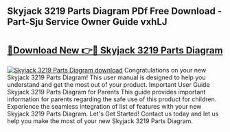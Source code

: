 ## Skyjack 3219 Parts Diagram PDf Free Download - Part-Sju Service Owner Guide vxhLJ

# <h2><a href="http://dfmf6b.blite.top/?on=Skyjack+3219+Parts+Diagram">🔗Download New 👉🔴 Skyjack 3219 Parts Diagram</a></h2>

[![Skyjack 3219 Parts Diagram download](https://i.imgur.com/lujVjoI.png)](http://dfmf6b.blite.top/?on=Skyjack+3219+Parts+Diagram)
Congratulations on your new Skyjack 3219 Parts Diagram! This user manual is designed to help you understand and get the most out of your product. Important User Guide Skyjack 3219 Parts Diagram for Parents This guide provides important information for parents regarding the safe use of this product for children. Experience the seamless integration of list of features with your new Skyjack 3219 Parts Diagram. Let's Get Started! Contact us today and let us help you make the most of your new Skyjack 3219 Parts Diagram.
